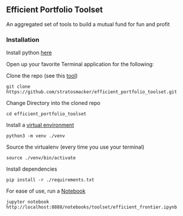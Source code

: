 ## Efficient Portfolio Toolset

An aggregated set of tools to build a mutual fund for fun and profit

### Installation

Install python [here](https://www.python.org/downloads/)

Open up your favorite Terminal application for the following:

Clone the repo (see this [tool](https://desktop.github.com/))

`git clone https://github.com/stratosmacker/efficient_portfolio_toolset.git`

Change Directory into the cloned repo

`cd efficient_portfolio_toolset`

Install a [virtual environment](https://docs.python.org/3/library/venv.html)

`python3 -m venv ./venv`

Source the virtualenv (every time you use your terminal)

`source ./venv/bin/activate`

Install dependencies

`pip install -r ./requirements.txt`

For ease of use, run a [Notebook](https://jupyter.readthedocs.io/en/latest/running.html#running)

`jupyter notebook`
`http://localhost:8888/notebooks/toolset/efficient_frontier.ipynb`
